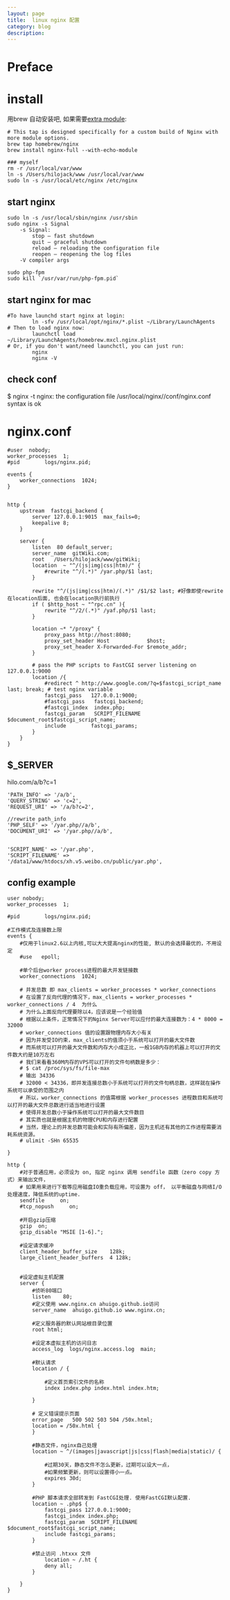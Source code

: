 ```yaml
---
layout: page
title:	linux nginx 配置
category: blog
description:
---
```

# Preface

# install
 用brew 自动安装吧, 如果需要[extra module](https://github.com/Homebrew/homebrew-nginx/issues/49):

	# This tap is designed specifically for a custom build of Nginx with more module options.
	brew tap homebrew/nginx 
	brew install nginx-full --with-echo-module

	### myself
	rm -r /usr/local/var/www
	ln -s /Users/hilojack/www /usr/local/var/www
	sudo ln -s /usr/local/etc/nginx /etc/nginx

## start nginx
	sudo ln -s /usr/local/sbin/nginx /usr/sbin
	sudo nginx -s Signal
		-s Signal:
			stop — fast shutdown
			quit — graceful shutdown
			reload — reloading the configuration file
			reopen — reopening the log files
		-V compiler args

	sudo php-fpm
	sudo kill `/usr/var/run/php-fpm.pid`

## start nginx for mac

	#To have launchd start nginx at login:
			ln -sfv /usr/local/opt/nginx/*.plist ~/Library/LaunchAgents
	# Then to load nginx now:
			launchctl load ~/Library/LaunchAgents/homebrew.mxcl.nginx.plist
	# Or, if you don't want/need launchctl, you can just run:
			nginx
			nginx -V

## check conf
$     nginx -t
nginx: the configuration file /usr/local/nginx//conf/nginx.conf syntax is ok


# nginx.conf

	#user  nobody;
	worker_processes  1;
	#pid        logs/nginx.pid;

	events {
        worker_connections  1024;
	}


	http {
        upstream  fastcgi_backend {
            server 127.0.0.1:9015  max_fails=0;
            keepalive 8;
        }

        server {
            listen  80 default_server;
            server_name  gitWiki.com;
            root   /Users/hilojack/www/gitWiki;
            location  ~ "^/(js|img|css|htm)/" {
                #rewrite "^/(.*)" /yar.php/$1 last;
            }
            
            rewrite "^/(js|img|css|htm)/(.*)" /$1/$2 last; #好像即使rewrite在location后面, 也会在location执行前执行
            if ( $http_host ~ "^rpc.cn" ){
                rewrite "^/2/(.*)" /yaf.php/$1 last;
            }

            location ~* "/proxy" {
                proxy_pass http://host:8080;
                proxy_set_header Host            $host;
                proxy_set_header X-Forwarded-For $remote_addr;
            }

            # pass the PHP scripts to FastCGI server listening on 127.0.0.1:9000
            location /{
                #redirect ^ http://www.google.com/?q=$fastcgi_script_name last; break; # test nginx variable
                fastcgi_pass   127.0.0.1:9000;
                #fastcgi_pass   fastcgi_backend;
                #fastcgi_index  index.php;
                fastcgi_param   SCRIPT_FILENAME    $document_root$fastcgi_script_name;
                include        fastcgi_params;
            }
        }
    }

## $_SERVER
hilo.com/a/b?c=1

	'PATH_INFO' => '/a/b',
	'QUERY_STRING' => 'c=2',
	'REQUEST_URI' => '/a/b?c=2',

	//rewrite path_info
	'PHP_SELF' => '/yar.php//a/b',
	'DOCUMENT_URI' => '/yar.php//a/b',


	'SCRIPT_NAME' => '/yar.php',
	'SCRIPT_FILENAME' => '/data1/www/htdocs/xh.v5.weibo.cn/public/yar.php',

## config example

	user nobody;
	worker_processes  1;

	#pid        logs/nginx.pid;

	#工作模式及连接数上限
	events {
		#仅用于linux2.6以上内核,可以大大提高nginx的性能, 默认的会选择最优的，不用设定
		#use   epoll; 

		#单个后台worker process进程的最大并发链接数    
		worker_connections  1024;

		# 并发总数 即 max_clients = worker_processes * worker_connections
		# 在设置了反向代理的情况下，max_clients = worker_processes * worker_connections / 4  为什么
		# 为什么上面反向代理要除以4，应该说是一个经验值
		# 根据以上条件，正常情况下的Nginx Server可以应付的最大连接数为：4 * 8000 = 32000
		# worker_connections 值的设置跟物理内存大小有关
		# 因为并发受IO约束，max_clients的值须小于系统可以打开的最大文件数
		# 而系统可以打开的最大文件数和内存大小成正比，一般1GB内存的机器上可以打开的文件数大约是10万左右
		# 我们来看看360M内存的VPS可以打开的文件句柄数是多少：
		# $ cat /proc/sys/fs/file-max
		# 输出 34336
		# 32000 < 34336，即并发连接总数小于系统可以打开的文件句柄总数，这样就在操作系统可以承受的范围之内
		# 所以，worker_connections 的值需根据 worker_processes 进程数目和系统可以打开的最大文件总数进行适当地进行设置
		# 使得并发总数小于操作系统可以打开的最大文件数目
		# 其实质也就是根据主机的物理CPU和内存进行配置
		# 当然，理论上的并发总数可能会和实际有所偏差，因为主机还有其他的工作进程需要消耗系统资源。
		# ulimit -SHn 65535

	}

	http {
		#对于普通应用，必须设为 on, 指定 nginx 调用 sendfile 函数（zero copy 方式）来输出文件，
		# 如果用来进行下载等应用磁盘IO重负载应用，可设置为 off， 以平衡磁盘与网络I/O处理速度，降低系统的uptime.
		sendfile     on;
		#tcp_nopush     on;

		#开启gzip压缩
		gzip  on;
		gzip_disable "MSIE [1-6].";

		#设定请求缓冲
		client_header_buffer_size    128k;
		large_client_header_buffers  4 128k;


		#设定虚拟主机配置
		server {
			#侦听80端口
			listen    80;
			#定义使用 www.nginx.cn ahuigo.github.io访问
			server_name  ahuigo.github.io www.nginx.cn;

			#定义服务器的默认网站根目录位置
			root html;

			#设定本虚拟主机的访问日志
			access_log  logs/nginx.access.log  main;

			#默认请求
			location / {
				
				#定义首页索引文件的名称
				index index.php index.html index.htm;   

			}

			# 定义错误提示页面
			error_page   500 502 503 504 /50x.html;
			location = /50x.html {
			}

			#静态文件，nginx自己处理
			location ~ ^/(images|javascript|js|css|flash|media|static)/ {
				
				#过期30天，静态文件不怎么更新，过期可以设大一点，
				#如果频繁更新，则可以设置得小一点。
				expires 30d;
			}

			#PHP 脚本请求全部转发到 FastCGI处理. 使用FastCGI默认配置.
			location ~ .php$ {
				fastcgi_pass 127.0.0.1:9000;
				fastcgi_index index.php;
				fastcgi_param  SCRIPT_FILENAME  $document_root$fastcgi_script_name;
				include fastcgi_params;
			}

			#禁止访问 .htxxx 文件
				location ~ /.ht {
				deny all;
			}

		}
	}